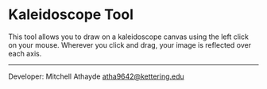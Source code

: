 Kaleidoscope Tool
=================

This tool allows you to draw on a kaleidoscope canvas using the left click on your mouse. Wherever you click and drag, your image is reflected over each axis.

---

Developer: Mitchell Athayde [atha9642@kettering.edu](mailto:atha9642@kettering.edu)
